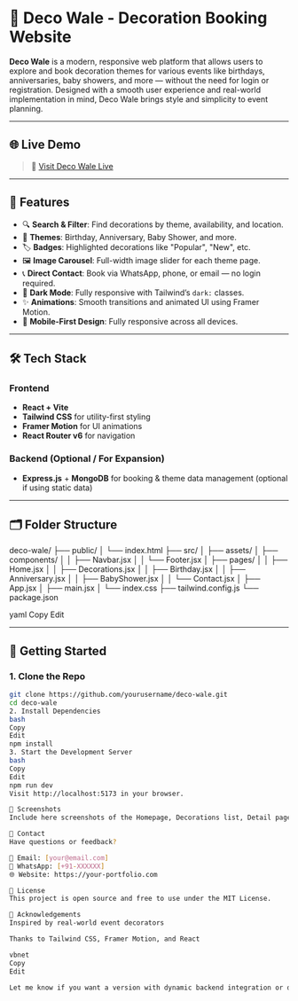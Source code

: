 # 🎉 Deco Wale - Decoration Booking Website

**Deco Wale** is a modern, responsive web platform that allows users to explore and book decoration themes for various events like birthdays, anniversaries, baby showers, and more — without the need for login or registration. Designed with a smooth user experience and real-world implementation in mind, Deco Wale brings style and simplicity to event planning.

---

## 🌐 Live Demo

> 🚀 [Visit Deco Wale Live](https://your-live-site-url.com)

---

## 📌 Features

- 🔍 **Search & Filter**: Find decorations by theme, availability, and location.
- 🎉 **Themes**: Birthday, Anniversary, Baby Shower, and more.
- 🏷️ **Badges**: Highlighted decorations like "Popular", "New", etc.
- 🖼️ **Image Carousel**: Full-width image slider for each theme page.
- 📞 **Direct Contact**: Book via WhatsApp, phone, or email — no login required.
- 🌙 **Dark Mode**: Fully responsive with Tailwind’s `dark:` classes.
- ✨ **Animations**: Smooth transitions and animated UI using Framer Motion.
- 📱 **Mobile-First Design**: Fully responsive across all devices.

---

## 🛠️ Tech Stack

### Frontend
- **React + Vite**
- **Tailwind CSS** for utility-first styling
- **Framer Motion** for UI animations
- **React Router v6** for navigation

### Backend (Optional / For Expansion)
- **Express.js** + **MongoDB** for booking & theme data management (optional if using static data)

---

## 🗂️ Folder Structure

deco-wale/
├── public/
│ └── index.html
├── src/
│ ├── assets/
│ ├── components/
│ │ ├── Navbar.jsx
│ │ └── Footer.jsx
│ ├── pages/
│ │ ├── Home.jsx
│ │ ├── Decorations.jsx
│ │ ├── Birthday.jsx
│ │ ├── Anniversary.jsx
│ │ ├── BabyShower.jsx
│ │ └── Contact.jsx
│ ├── App.jsx
│ ├── main.jsx
│ └── index.css
├── tailwind.config.js
└── package.json

yaml
Copy
Edit

---

## 🚀 Getting Started

### 1. Clone the Repo

```bash
git clone https://github.com/yourusername/deco-wale.git
cd deco-wale
2. Install Dependencies
bash
Copy
Edit
npm install
3. Start the Development Server
bash
Copy
Edit
npm run dev
Visit http://localhost:5173 in your browser.

📸 Screenshots
Include here screenshots of the Homepage, Decorations list, Detail page, and Mobile view.

📩 Contact
Have questions or feedback?

📧 Email: [your@email.com]
📱 WhatsApp: [+91-XXXXXX]
🌐 Website: https://your-portfolio.com

📄 License
This project is open source and free to use under the MIT License.

🙏 Acknowledgements
Inspired by real-world event decorators

Thanks to Tailwind CSS, Framer Motion, and React

vbnet
Copy
Edit

Let me know if you want a version with dynamic backend integration or database-based bookings!
